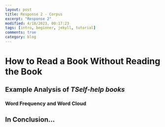 ```yaml
---
layout: post
title: Response 2 - Corpus
excerpt: "Response 2"
modified: 4/18/2023, 00:17:23
tags: [intro, beginner, jekyll, tutorial]
comments: true
category: blog
---
```


# How to Read a Book Without Reading the Book


## Example Analysis of *TSelf-help books*


### Word Frequency and Word Cloud



## In Conclusion...

